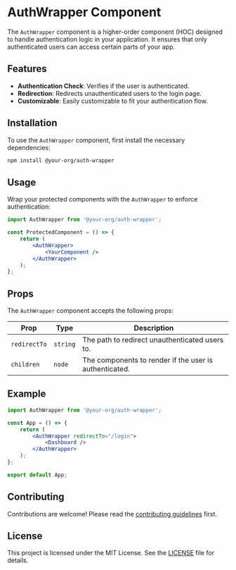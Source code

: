# AuthWrapper Component

The `AuthWrapper` component is a higher-order component (HOC) designed to handle authentication logic in your application. It ensures that only authenticated users can access certain parts of your app.

## Features

- **Authentication Check**: Verifies if the user is authenticated.
- **Redirection**: Redirects unauthenticated users to the login page.
- **Customizable**: Easily customizable to fit your authentication flow.

## Installation

To use the `AuthWrapper` component, first install the necessary dependencies:

```bash
npm install @your-org/auth-wrapper
```

## Usage

Wrap your protected components with the `AuthWrapper` to enforce authentication:

```jsx
import AuthWrapper from '@your-org/auth-wrapper';

const ProtectedComponent = () => {
    return (
        <AuthWrapper>
            <YourComponent />
        </AuthWrapper>
    );
};
```

## Props

The `AuthWrapper` component accepts the following props:

| Prop        | Type     | Description                                      |
|-------------|----------|--------------------------------------------------|
| `redirectTo`| `string` | The path to redirect unauthenticated users to.   |
| `children`  | `node`   | The components to render if the user is authenticated. |

## Example

```jsx
import AuthWrapper from '@your-org/auth-wrapper';

const App = () => {
    return (
        <AuthWrapper redirectTo="/login">
            <Dashboard />
        </AuthWrapper>
    );
};

export default App;
```

## Contributing

Contributions are welcome! Please read the [contributing guidelines](CONTRIBUTING.md) first.

## License

This project is licensed under the MIT License. See the [LICENSE](LICENSE.md) file for details.
